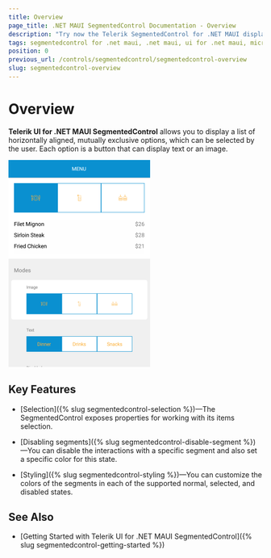 ```yaml
---
title: Overview
page_title: .NET MAUI SegmentedControl Documentation - Overview
description: "Try now the Telerik SegmentedControl for .NET MAUI displaying a list of horizontally aligned, mutually exclusive button options, which can be selected by the user."
tags: segmentedcontrol for .net maui, .net maui, ui for .net maui, microsoft .net maui
position: 0
previous_url: /controls/segmentedcontrol/segmentedcontrol-overview
slug: segmentedcontrol-overview
---
```


# Overview

**Telerik UI for .NET MAUI SegmentedControl** allows you to display a list of horizontally aligned, mutually exclusive options, which can be selected by the user. Each option is a button that can display text or an image.

![SegmentedControl Overview](images/segmentcontrol-overview-0.png)

## Key Features

* [Selection]({% slug segmentedcontrol-selection %})&mdash;The SegmentedControl exposes properties for working with its items selection.

* [Disabling segments]({% slug segmentedcontrol-disable-segment %})&mdash;You can disable the interactions with a specific segment and also set a specific color for this state.

* [Styling]({% slug segmentedcontrol-styling %})&mdash;You can customize the colors of the segments in each of the supported normal, selected, and disabled states.

## See Also

- [Getting Started with Telerik UI for .NET MAUI SegmentedControl]({% slug segmentedcontrol-getting-started %})
